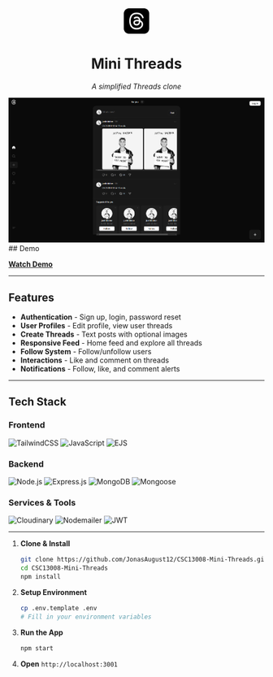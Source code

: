 <div align="center">
  <img src="src/Public/Img/threads-app-icon.svg" alt="Mini Threads Logo" width="50" height="50">
  
  # Mini Threads
  
  *A simplified Threads clone*

  <div align="center">
    <img src="img/thread.png" width="650">
  </div>
    
</div>
  ## Demo
  
  **[Watch Demo](https://www.youtube.com/watch?v=RmAZqZE8T0Y)**

---

## Features

- **Authentication** - Sign up, login, password reset
- **User Profiles** - Edit profile, view user threads
- **Create Threads** - Text posts with optional images
- **Responsive Feed** - Home feed and explore all threads
- **Follow System** - Follow/unfollow users
- **Interactions** - Like and comment on threads
- **Notifications** - Follow, like, and comment alerts

---

## Tech Stack

### Frontend

![TailwindCSS](https://img.shields.io/badge/tailwindcss-%2338B2AC.svg?style=for-the-badge&logo=tailwind-css&logoColor=white)
![JavaScript](https://img.shields.io/badge/javascript-%23323330.svg?style=for-the-badge&logo=javascript&logoColor=%23F7DF1E)
![EJS](https://img.shields.io/badge/ejs-%23B4CA65.svg?style=for-the-badge&logo=ejs&logoColor=black)

### Backend

![Node.js](https://img.shields.io/badge/node.js-6DA55F?style=for-the-badge&logo=node.js&logoColor=white)
![Express.js](https://img.shields.io/badge/express.js-%23404d59.svg?style=for-the-badge&logo=express&logoColor=%2361DAFB)
![MongoDB](https://img.shields.io/badge/MongoDB-%234ea94b.svg?style=for-the-badge&logo=mongodb&logoColor=white)
![Mongoose](https://img.shields.io/badge/Mongoose-880000?style=for-the-badge&logo=mongoose&logoColor=white)

### Services & Tools

![Cloudinary](https://img.shields.io/badge/Cloudinary-3448C5?style=for-the-badge&logo=cloudinary&logoColor=white)
![Nodemailer](https://img.shields.io/badge/Nodemailer-339933?style=for-the-badge&logo=nodemailer&logoColor=white)
![JWT](https://img.shields.io/badge/JWT-black?style=for-the-badge&logo=JSON%20web%20tokens)

---

1. **Clone & Install**

   ```bash
   git clone https://github.com/JonasAugust12/CSC13008-Mini-Threads.git
   cd CSC13008-Mini-Threads
   npm install
   ```

2. **Setup Environment**

   ```bash
   cp .env.template .env
   # Fill in your environment variables
   ```

3. **Run the App**
   ```bash
   npm start
   ```
4. **Open** `http://localhost:3001`

